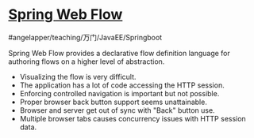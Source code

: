 # [Spring Web Flow](https://projects.spring.io/spring-webflow/)
#angelapper/teaching/万门/JavaEE/Springboot

Spring Web Flow provides a declarative flow definition language for authoring flows on a higher level of abstraction. 

* Visualizing the flow is very difficult.
* The application has a lot of code accessing the HTTP session.
* Enforcing controlled navigation is important but not possible.
* Proper browser back button support seems unattainable.
* Browser and server get out of sync with "Back" button use.
* Multiple browser tabs causes concurrency issues with HTTP session data.